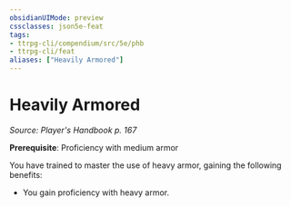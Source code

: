 ```yaml
---
obsidianUIMode: preview
cssclasses: json5e-feat
tags:
- ttrpg-cli/compendium/src/5e/phb
- ttrpg-cli/feat
aliases: ["Heavily Armored"]
---
```

# Heavily Armored
*Source: Player's Handbook p. 167*  

**Prerequisite**: Proficiency with medium armor

You have trained to master the use of heavy armor, gaining the following benefits:

- You gain proficiency with heavy armor.